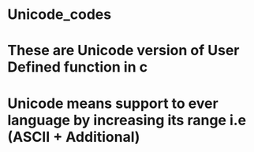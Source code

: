 # Unicode_codes
# These are Unicode version of User Defined function in c
# Unicode means support to ever language by increasing its range i.e (ASCII + Additional)
